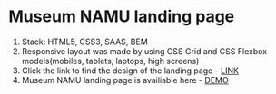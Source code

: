 # Museum NAMU landing page
1. Stack: HTML5, CSS3, SAAS, BEM
2. Responsive layout was made by using CSS Grid and CSS Flexbox models(mobiles, tablets, laptops, high screens)
3. Click the link to find the design of the landing page - [LINK](https://www.figma.com/file/NWD38mUnijAtiz3HrX3zgW/%D0%9D%D0%90%D0%9C%D0%A3?node-id=264%3A6)
4. Museum NAMU landing page is availiable here - [DEMO](https://furude-rika.github.io/Museum-NAMU/)
